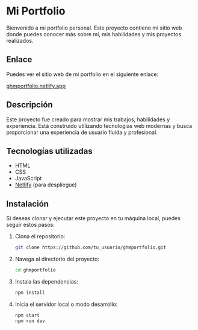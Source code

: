 # Mi Portfolio

Bienvenido a mi portfolio personal. Este proyecto contiene mi sitio web donde puedes conocer más sobre mí, mis habilidades y mis proyectos realizados.

## Enlace

Puedes ver el sitio web de mi portfolio en el siguiente enlace:

[ghmportfolio.netlify.app](https://ghmportfolio.netlify.app)

## Descripción

Este proyecto fue creado para mostrar mis trabajos, habilidades y experiencia. Está construido utilizando tecnologías web modernas y busca proporcionar una experiencia de usuario fluida y profesional.

## Tecnologías utilizadas

- HTML
- CSS
- JavaScript
- [Netlify](https://www.netlify.com/) (para despliegue)

## Instalación

Si deseas clonar y ejecutar este proyecto en tu máquina local, puedes seguir estos pasos:

1. Clona el repositorio:
   ```bash
   git clone https://github.com/tu_usuario/ghmportfolio.git

2. Navega al directorio del proyecto:
    ```bash
   cd ghmportfolio

3. Instala las dependencias:
    ```bash
   npm install
4. Inicia el servidor local o modo desarrollo:
    ```bash
   npm start
   npm run dev

